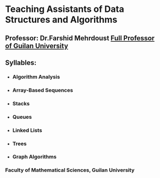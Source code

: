 # Teaching Assistants of Data Structures and Algorithms 
## Professor: Dr.Farshid Mehrdoust [Full Professor of Guilan University](https://scholar.google.com/citations?user=JUWwhBoAAAAJ#:~:text=Professor,%20University%20of%20Guilan.%20Verified%20email%20at%20guilan.ac.ir%20-%20Homepage.)
## Syllables:  
- ### Algorithm Analysis
- ### Array-Based Sequences
- ### Stacks
- ### Queues
- ###  Linked Lists
- ###  Trees
- ###  Graph Algorithms
### Faculty of Mathematical Sciences, Guilan University 

